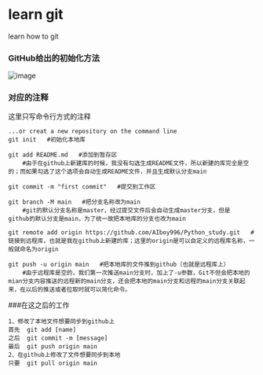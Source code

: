 # learn git
learn how to git

### GitHub给出的初始化方法

![image](https://github.com/AIboy996/learngit/blob/master/%E6%96%B0%E5%BB%BA%E5%BA%93.bmp)

### 对应的注释
这里只写命令行方式的注释
```git
...or creat a new repository on the command line
git init   #初始化本地库

git add README.md   #添加到暂存区
    #由于在github上新建库的时候，我没有勾选生成README文件，所以新建的库完全是空的；而如果勾选了这个选项会自动生成README文件，并且生成默认分支main

git commit -m "first commit"   #提交到工作区

git branch -M main   #把分支名称改为main
    #git的默认分支名称是master，经过提交文件后会自动生成master分支，但是   github的默认分支是main，为了统一故把本地库的分支也改为main

git remote add origin https://github.com/AIboy996/Python_study.git   #链接到远程库，也就是我在github上新建的库；这里的origin是可以自定义的远程库名称，一般就命名为origin

git push -u origin main   #把本地库的文件推到github（也就是远程库上）
    #由于远程库是空的，我们第一次推送main分支时，加上了-u参数，Git不但会把本地的mian分支内容推送的远程新的main分支，还会把本地的main分支和远程的main分支关联起来，在以后的推送或者拉取时就可以简化命令。
```
###在这之后的工作
```git
1、修改了本地文件想要同步到github上
首先  git add [name]
之后  git commit -m [message]
最后  git push origin main
2、在github上修改了文件想要同步到本地
只要  git pull origin main
```
